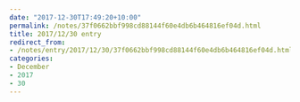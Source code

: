 ```yaml
---
date: "2017-12-30T17:49:20+10:00"
permalink: /notes/37f0662bbf998cd88144f60e4db6b464816ef04d.html
title: 2017/12/30 entry
redirect_from:
- /notes/entry/2017/12/30/37f0662bbf998cd88144f60e4db6b464816ef04d.html
categories:
- December
- 2017
- 30
---
```

